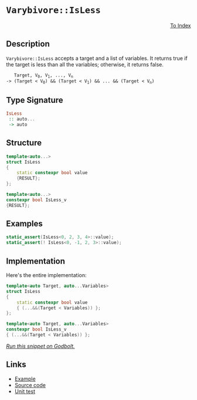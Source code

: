 <!-- Copyright 2024 Feng Mofan
SPDX-License-Identifier: Apache-2.0 -->

# `Varybivore::IsLess`

<p style='text-align: right;'><a href="../../../facilities/metafunctions.md#varybivore-is-less">To Index</a></p>

## Description

`Varybivore::IsLess` accepts a target and a list of variables.
It returns true if the target is less than all the variables;
otherwise, it returns false.

<pre><code>   Target, V<sub>0</sub>, V<sub>1</sub>, ..., V<sub>n</sub>
-> (Target &lt; V<sub>0</sub>) && (Target &lt; V<sub>1</sub>) && ... && (Target &lt; V<sub>n</sub>)</code></pre>

## Type Signature

```Haskell
IsLess
 :: auto...
 -> auto
```

## Structure

```C++
template<auto...>
struct IsLess
{
    static constexpr bool value
    {RESULT};
};

template<auto...>
constexpr bool IsLess_v
{RESULT};
```

## Examples

```C++
static_assert(IsLess<0, 2, 3, 4>::value);
static_assert(! IsLess<0, -1, 2, 3>::value);
```

## Implementation

Here's the entire implementation:

```C++
template<auto Target, auto...Variables>
struct IsLess
{
    static constexpr bool value
    { (...&&(Target < Variables)) };
};

template<auto Target, auto...Variables>
constexpr bool IsLess_v
{ (...&&(Target < Variables)) };
```

[*Run this snippet on Godbolt.*](https://godbolt.org/#z:OYLghAFBqd5QCxAYwPYBMCmBRdBLAF1QCcAaPECAMzwBtMA7AQwFtMQByARg9KtQYEAysib0QXACx8BBAKoBnTAAUAHpwAMvAFYTStJg1DIApACYAQuYukl9ZATwDKjdAGFUtAK4sGISQCspK4AMngMmAByPgBGmMQgZlykAA6oCoRODB7evv5BaRmOAmER0SxxCUm2mPbFDEIETMQEOT5%2BgTV1WY3NBKVRsfGJyQpNLW15nWN9A%2BWVIwCUtqhexMjsHAD0AFR7%2BweHR/tbJhoAgrv7ANQAkiwp9GyCTPXXB6cXV8c/x5/nZ3OBEwDwMwJMAGY3EwvERrgAVZrATAEUjXGFEAB02IAas08EwYvQFJDsICxsQvA47goQpgFCSLiYAOxWC7XDnXGaOZDXNAMMaYVQpYjXGKoTzXABuYi8mEBnOuLIs1wg2Mx5gAbFqIIjiMiCEqodc8cQCUT6YtFkrmQARSFsgF2h2AwHA0GveVQjGoBFIlFon3q03m4mkwH8wXC0XiyW3Wn0hQAfSlrtZqvVWp1eoNRrcJvxhOJVpt9ohjsB31%2Bh3%2BVeu2FUrEemHeJ0r1b%2Brou3LwyCTTAZ8QIEHjdIZkLcGjRZjRELRklJIBAMu8mEWLu7TR5/cHLQgYDANLHJKhU%2BuAFpktcZ9cIYvl7K1w6OMtaJwArw/BwtKRUJw3NY1hcqs6wtuYEI8KQBCaC%2BywANYgAEkiYhoAAcZhmAAnJhXABGhqFcMyzLSG%2BHCSLwLASBoU5fj%2Bf4cLwCggFO0Hfi%2BpBwLAMCICAqwECksLkJQaAPHQ8SRKwmyqKhmrnpqkjXMAyC8lImJmLwmD4EQZroHo/CCCIYjsFIMiCIoKjqGxpC6MkADuxBMCknA8K%2B76fjBv6cAA8rCAmGqgVDXNJsnyYpynXKpZiqh4on0KK4FcIsvCsVoywQEgIkpGJZAUBAmXZSAwBSDONC0MCxBMRAMQeTE4TNAAns5vC1cwxD1V5MTaJgDhNaQInPAQXkMLQjVWVgMReMA0K0LQTHcLwWAsIYwDiGNeDEN1jhSvSHlCt1sKbJB4TAqRP60HgMQOW1HhYB5BBmpR82kNtxDikotogst51GDByxUAYwAKDieCYLZXkpIwvX6cIojiCZ0PmWoHk2foy0oIBlj6BdTGQMsqApPUc3nmM6CQrapiWNYZh0S9Ok7bjXSbVkLgMO4njtHooThIMFTDMkhSZAIkx%2BPz6SCwwcxDAkoy1EzAi9BM7N5DL3Ty%2BM/Tc/MfO2Orwt6DMLSS7z0vLAoIEbBIrkcB%2BpC0bw9FBTJckKUpKnIVFEC4IQJBKmYEFJVBv3LAgmBMFgCQQPB/gQpimEQsRGiSGYkiatRASaph%2BicORpCURBmKalwmqoZhBGakhuFx5qtsefRjHMYHbFpdx6W8b5gm5flcUSWwnDNCwUrMueTB8gYRgRZhmJcChGlaSQeC6ck0OGXD0gI0oSNWboM72Y5TVWzbdueRwPn8bC1wBY7IUKcgY/ABPU8odFqCxfEvsQmYAcpexrdd/EQl5RfllOKKA75cBwlOUq5VKrVSsi1BqvV4FtQ6l1HqT1%2BqMEGsNUaP5xqTWmrNXqi0vqbFwetJm205o/j2sgA6vVjq1A8udS6DUbqkOSg9XqL03qYA%2BktIw31QBNz4ADIGIMwYQy/JBZesNjJr1kIjSyP5t6ox%2BhTKwmNmE40jr%2BAmWQiYkzJuoqmNN4h020abWWDhmYQFcHrZIXMyhSz0ALeo9jUhi3qEbBYKs5YNF1krEWjNrFq1mJrZxowAm5CCQbDWTjjaWxWGsC2iUs7W3clZB2wVnaj2Wg/aeGhVRe20u/RKyUg6kBDmHYYOjSI5zzpPROzIAiYSIhCJOKdJDJCPnXWwDdv7N3gK3PifkAF/2ID3TY/dQosAUFKXkUpwGYjBPSAgs9vY6T0rIFecjTLyA3konQIA5y7ycvNA%2BGS6LeXbv5QKqgZlzIWUslZYxn6v3in7CEX9focQykA7KYz/kgPmSkFIKZwFJheQQJM9y150GgZQWBP4kGjUgiilBm1eoYMEENEaHk8FTTEIQp6xCBHsNIPgDa1jKG7VUPtYE9DBCMKsswq69U2F3U4U9bh6ReGfQEeEIRqURFMEBsDUG4NIZPRkUZCQ8izIHORsc1RxgMY2C0fAPGeiBBzS2CTdGlNLDU3trTBe9MdF2D8SzNm0TOas28drVxWR3FOpKOEhJviQn%2BL6O4y1XqFZxJ5j4nWPrAn63Vg6k2STQKJNIofWunAgoPPmdKZ5npXmeznh8/25Sm7B1DuHSgVt6mJEnhCCEAQ8JdOouW5kxca6ZM4PXFiFSEKBFjoRZk1FUKSBwlwdCZhq6kQhJc%2B2TbG6pStupBtVyGITtgs9eIGRnCSCAA%3D)

## Links

- [Example](../../../code/facilities/metafunctions/varybivore/is_less/implementation.hpp)
- [Source code](../../../../conceptrodon/varybivore/is_less.hpp)
- [Unit test](../../../../tests/unit/metafunctions/varybivore/is_less.test.hpp)
